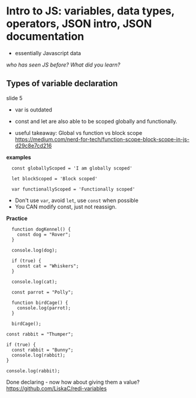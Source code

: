 # Intro to JS: variables, data types, operators, JSON intro, JSON documentation

- essentially Javascript data

*who has seen JS before? What did you learn?*

## Types of variable declaration

slide 5
- var is outdated

- const and let are also able to be scoped globally and functionally.

- useful takeaway: Global vs function vs block scope 
  https://medium.com/nerd-for-tech/function-scope-block-scope-in-js-d29c8e7cd216

**examples**

  ```
    const globallyScoped = 'I am globally scoped'

    let blockScoped = 'Block scoped'

    var functionallyScoped = 'Functionally scoped'
  ```

- Don't use `var`, avoid `let`, use `const` when possible
- You CAN modify const, just not reassign.

**Practice**

  ```
    function dogKennel() {
      const dog = "Rover";
    }

    console.log(dog);
  ```

  ```
    if (true) {
      const cat = "Whiskers";
    }

    console.log(cat);

  ```

  ```
    const parrot = "Polly";

    function birdCage() {
      console.log(parrot);
    }

    birdCage();
  ```

  ```
  const rabbit = "Thumper";

  if (true) {
    const rabbit = "Bunny";
    console.log(rabbit);
  }

  console.log(rabbit);
  ```
  
Done declaring - now how about giving them a value? 
https://github.com/LiskaC/redi-variables
